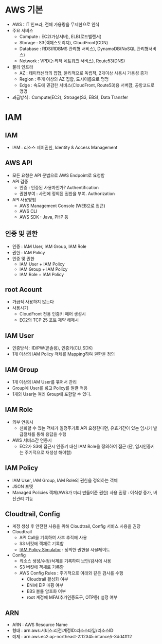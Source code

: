 # AWS 기본
- AWS : IT 인프라, 전체 가용량을 무제한으로 인식
- 주요 서비스
    - Compute : EC2(가상서버), ELB(로드밸랜서)
    - Storage : S3(객체스토리지), CloudFront(CDN)
    - Database : RDS(RDBMS 관리형 서비스), DynamoDB(NoSQL 관리형서비스)
    - Network : VPD(논리적 네트워크 서비스), Route53(DNS)
- 물리 인프라
    - AZ : 데이터센터의 집합, 물리적으로 독립적, 2개이상 사용시 가용성 증가
    - Region : 두개 이상의 AZ 집합, 도시이름으로 명명
    - Edge : 속도에 민감한 서비스(CloudFront, Route53)용 서버팜, 공항코드로 명명
- 과금방식 : Compute(EC2), Stroage(S3, EBS), Data Transfer

# IAM
## IAM
- IAM : 리소스 제어권한, Identity & Access Management
## AWS API
- 모든 요청은 API 문법으로 AWS Endpoint로 요청함
- API 검증
    - 인증 : 인증된 사용자인가? Authentification
    - 권한부여 : 사전에 정의된 권한을 부여. Authorization
- API 사용방법
    - AWS Management Console (WEB으로 접근)
    - AWS CLI
    - AWS SDK : Java, PHP 등
## 인증 및 권한
- 인증 : IAM User, IAM Group, IAM Role
- 권한 : IAM Policy
- 인증 및 권한
    - IAM User + IAM Policy
    - IAM Group + IAM Policy
    - IAM Role + IAM Policy
## root Acount
- 가급적 사용하지 않는다
- 사용시기
    - CloudFront 전용 인증키 페어 생성시
    - EC2의 TCP 25 포트 제약 해제시
## IAM User
- 인증방식 : ID/PW(콘솔용), 인증키(CLI,SDK)
- 1개 이상의 IAM Policy 객체를 Mapping하여 권한을 정의

## IAM Group
- 1개 이상의 IAM User를 묶어서 관리
- Group에 User를 넣고 Policy를 일괄 적용
- 1개의 User는 여러 Group에 포함할 수 있다.

## IAM Role
- 외부 연동시
    - 신뢰할 수 있는 객체가 일정주기로 API 요청한다면, 유효기간이 있는 임시키 발급절차를 통해 응답을 수행
- AWS 서비스간 연동시
    - EC2가 S3에 접근시 인증키 대신 IAM Role을 정의하여 접근 (단, 임시인증키는 주기적으로 재생성 해야함)    

## IAM Policy
- IAM User, IAM Group, IAM Role의 권한을 정의하는 객체
- JSON 포멧
- Managed Policies 객체(AWS가 미리 만들어준 권한) 사용 권장 : 이식성 증가, 버전관리 기능

## Cloudtrail, Config
- 계정 생성 후 안전한 사용을 위해 Cloudtrail, Config 서비스 사용을 권장
- Cloudtrail
    - API Call을 기록하여 사후 추적에 사용
    - S3 버킷에 객체로 기록함
    - [IAM Policy Simulator](https://policysim.aws.amazon.com/) : 정의한 권한을 시뮬레이트 
- Config
    - 리소스 생성/수정/삭제를 기록하여 보안/감사에 사용
    - S3 버킷에 객체로 기록함
    - AWS Config Rules : 주기적으로 아래와 같은 검사를 수행
        - Cloudtrail 활성화 여부
        - ENI에 EIP 매핑 여부
        - EBS 볼륨 암호화 여부
        - root 계정에 MFA(추가인증도구, OTP등) 설정 여부

## ARN
- ARN : AWS Resource Name
- 형태 : arn:aws:서비스:리전:계정ID:리소스타입/리소스ID
- 예제 : arn:aws:ec2:ap-northeast-2:12345:intance/i-3dd4ff12





